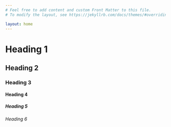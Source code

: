```yaml
---
# Feel free to add content and custom Front Matter to this file.
# To modify the layout, see https://jekyllrb.com/docs/themes/#overriding-theme-defaults

layout: home
---
```


# Heading 1
## Heading 2
### Heading 3
#### Heading 4
##### Heading 5
###### Heading 6
